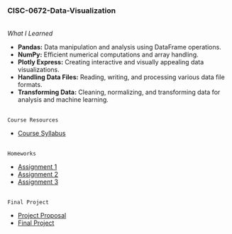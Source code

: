 ### CISC-0672-Data-Visualization

<br>*What I Learned*<br>
- __Pandas:__ Data manipulation and analysis using DataFrame operations.
- __NumPy:__ Efficient numerical computations and array handling.
- __Plotly Express:__ Creating interactive and visually appealing data visualizations.
- __Handling Data Files:__ Reading, writing, and processing various data file formats.
- __Transforming Data:__ Cleaning, normalizing, and transforming data for analysis and machine learning.


<br>`Course Resources`
* [Course Syllabus](https://github.com/nrx33/CISC-0672-Data-Visualization/tree/main/course_resources/syllabus_cisc_0672.pdf) <br>

<br>`Homeworks`
* [Assignment 1](https://github.com/nrx33/CISC-0672-Data-Visualization/blob/main/assignment_1/nazmul_assignment_1.ipynb) <br>
* [Assignment 2](https://github.com/nrx33/CISC-0672-Data-Visualization/blob/main/assignment_2/nazmul_assignment_2.ipynb) <br>
* [Assignment 3](https://github.com/nrx33/CISC-0672-Data-Visualization/blob/main/assignment_3/nazmul_assignment_3.ipynb) 

<br>`Final Project`
* [Project Proposal](https://github.com/) <br>
* [Final Project](https://github.com/) <br>

